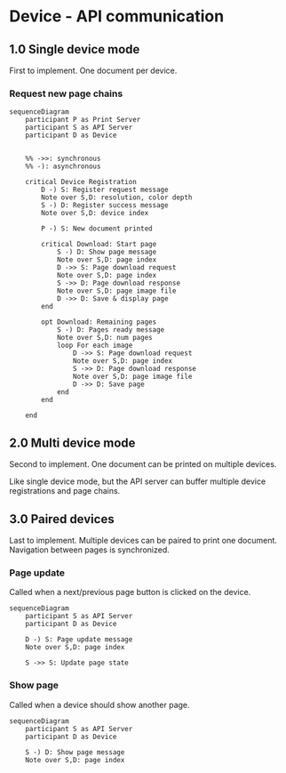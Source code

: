 # Device - API communication

## 1.0 Single device mode

First to implement. One document per device.

### Request new page chains

```mermaid
sequenceDiagram
    participant P as Print Server
    participant S as API Server
    participant D as Device


    %% ->>: synchronous
    %% -): asynchronous

    critical Device Registration
        D -) S: Register request message
        Note over S,D: resolution, color depth
        S -) D: Register success message
        Note over S,D: device index

        P -) S: New document printed

        critical Download: Start page
            S -) D: Show page message
            Note over S,D: page index
            D ->> S: Page download request
            Note over S,D: page index
            S ->> D: Page download response
            Note over S,D: page image file
            D ->> D: Save & display page
        end

        opt Download: Remaining pages
            S -) D: Pages ready message
            Note over S,D: num pages
            loop For each image
                D ->> S: Page download request
                Note over S,D: page index
                S ->> D: Page download response
                Note over S,D: page image file
                D ->> D: Save page
            end
        end

    end
```

## 2.0 Multi device mode

Second to implement. One document can be printed on multiple devices.

Like single device mode, but the API server can buffer multiple device registrations and page chains.

## 3.0 Paired devices

Last to implement. Multiple devices can be paired to print one document. Navigation between pages is synchronized.

### Page update

Called when a next/previous page button is clicked on the device.

```mermaid
sequenceDiagram
    participant S as API Server
    participant D as Device

    D -) S: Page update message
    Note over S,D: page index

    S ->> S: Update page state
```

### Show page

Called when a device should show another page.

```mermaid
sequenceDiagram
    participant S as API Server
    participant D as Device

    S -) D: Show page message
    Note over S,D: page index
```
